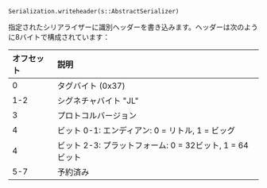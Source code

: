 ```
Serialization.writeheader(s::AbstractSerializer)
```

指定されたシリアライザーに識別ヘッダーを書き込みます。ヘッダーは次のように8バイトで構成されています：

| オフセット | 説明                                      |
|:----- |:--------------------------------------- |
| 0     | タグバイト (0x37)                            |
| 1-2   | シグネチャバイト "JL"                           |
| 3     | プロトコルバージョン                              |
| 4     | ビット 0-1: エンディアン: 0 = リトル, 1 = ビッグ       |
| 4     | ビット 2-3: プラットフォーム: 0 = 32ビット, 1 = 64ビット |
| 5-7   | 予約済み                                    |
